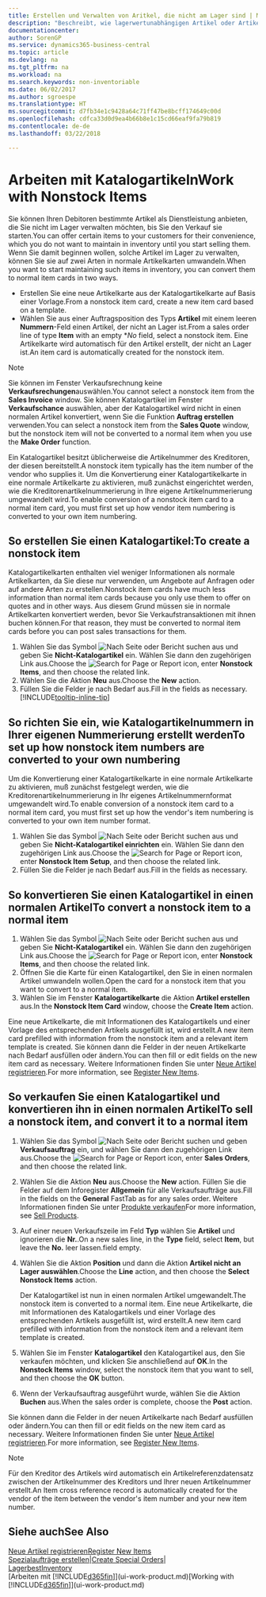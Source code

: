 ```yaml
---
title: Erstellen und Verwalten von Aritkel, die nicht am Lager sind | Microsoft Docs
description: "Beschreibt, wie lagerwertunabhängigen Artikel oder Artikel behandelt werden, die nicht in Ihrem Lagerbestand verwaltet werden."
documentationcenter: 
author: SorenGP
ms.service: dynamics365-business-central
ms.topic: article
ms.devlang: na
ms.tgt_pltfrm: na
ms.workload: na
ms.search.keywords: non-inventoriable
ms.date: 06/02/2017
ms.author: sgroespe
ms.translationtype: HT
ms.sourcegitcommit: d7fb34e1c9428a64c71ff47be8bcff174649c00d
ms.openlocfilehash: cdfca33d0d9ea4b66b8e1c15cd66eaf9fa79b819
ms.contentlocale: de-de
ms.lasthandoff: 03/22/2018

---
```

# <a name="work-with-nonstock-items"></a><span data-ttu-id="b34c4-103">Arbeiten mit Katalogartikeln</span><span class="sxs-lookup"><span data-stu-id="b34c4-103">Work with Nonstock Items</span></span>
<span data-ttu-id="b34c4-104">Sie können Ihren Debitoren bestimmte Artikel als Dienstleistung anbieten, die Sie nicht im Lager verwalten möchten, bis Sie den Verkauf sie starten.</span><span class="sxs-lookup"><span data-stu-id="b34c4-104">You can offer certain items to your customers for their convenience, which you do not want to maintain in inventory until you start selling them.</span></span> <span data-ttu-id="b34c4-105">Wenn Sie damit beginnen wollen, solche Artikel im Lager zu verwalten, können Sie sie auf zwei Arten in normale Artikelkarten umwandeln.</span><span class="sxs-lookup"><span data-stu-id="b34c4-105">When you want to start maintaining such items in inventory, you can convert them to normal item cards in two ways.</span></span>

* <span data-ttu-id="b34c4-106">Erstellen Sie eine neue Artikelkarte aus der Katalogartikelkarte auf Basis einer Vorlage.</span><span class="sxs-lookup"><span data-stu-id="b34c4-106">From a nonstock item card, create a new item card based on a template.</span></span>
* <span data-ttu-id="b34c4-107">Wählen Sie aus einer Auftragsposition des Typs **Artikel** mit einem leeren **Nummern**-Feld einen Artikel, der nicht an Lager ist.</span><span class="sxs-lookup"><span data-stu-id="b34c4-107">From a sales order line of type **Item** with an empty \**No* field, select a nonstock item.</span></span> <span data-ttu-id="b34c4-108">Eine Artikelkarte wird automatisch für den Artikel erstellt, der nicht an Lager ist.</span><span class="sxs-lookup"><span data-stu-id="b34c4-108">An item card is automatically created for the nonstock item.</span></span>

> [!NOTE]  
>   <span data-ttu-id="b34c4-109">Sie können im Fenster Verkaufsrechnung keine **Verkaufsrechungen**auswählen.</span><span class="sxs-lookup"><span data-stu-id="b34c4-109">You cannot select a nonstock item from the **Sales Invoice** window.</span></span> <span data-ttu-id="b34c4-110">Sie können Katalogartikel im Fenster **Verkaufschance** auswählen, aber der Katalogartikel wird nicht in einen normalen Artikel konvertiert, wenn Sie die Funktion **Auftrag erstellen** verwenden.</span><span class="sxs-lookup"><span data-stu-id="b34c4-110">You can select a nonstock item from the **Sales Quote** window, but the nonstock item will not be converted to a normal item when you use the **Make Order** function.</span></span>

<span data-ttu-id="b34c4-111">Ein Katalogartikel besitzt üblicherweise die Artikelnummer des Kreditoren, der diesen bereitstellt.</span><span class="sxs-lookup"><span data-stu-id="b34c4-111">A nonstock item typically has the item number of the vendor who supplies it.</span></span> <span data-ttu-id="b34c4-112">Um die Konvertierung einer Katalogartikelkarte in eine normale Artikelkarte zu aktivieren, muß zunächst eingerichtet werden, wie die Kreditorenartikelnummerierung in Ihre eigene Artikelnummerierung umgewandelt wird.</span><span class="sxs-lookup"><span data-stu-id="b34c4-112">To enable conversion of a nonstock item card to a normal item card, you must first set up how vendor item numbering is converted to your own item numbering.</span></span>   

## <a name="to-create-a-nonstock-item"></a><span data-ttu-id="b34c4-113">So erstellen Sie einen Katalogartikel:</span><span class="sxs-lookup"><span data-stu-id="b34c4-113">To create a nonstock item</span></span>
<span data-ttu-id="b34c4-114">Katalogartikelkarten enthalten viel weniger Informationen als normale Artikelkarten, da Sie diese nur verwenden, um Angebote auf Anfragen oder auf andere Arten zu erstellen.</span><span class="sxs-lookup"><span data-stu-id="b34c4-114">Nonstock item cards have much less information than normal item cards because you only use them to offer on quotes and in other ways.</span></span> <span data-ttu-id="b34c4-115">Aus diesem Grund müssen sie in normale Artikelkarten konvertiert werden, bevor Sie Verkaufstransaktionen mit ihnen buchen können.</span><span class="sxs-lookup"><span data-stu-id="b34c4-115">For that reason, they must be converted to normal item cards before you can post sales transactions for them.</span></span>

1. <span data-ttu-id="b34c4-116">Wählen Sie das Symbol ![Nach Seite oder Bericht suchen](media/ui-search/search_small.png "Nach Seite oder Bericht suchen") aus und geben Sie **Nicht-Katalogartikel** ein. Wählen Sie dann den zugehörigen Link aus.</span><span class="sxs-lookup"><span data-stu-id="b34c4-116">Choose the ![Search for Page or Report](media/ui-search/search_small.png "Search for Page or Report icon") icon, enter **Nonstock Items**, and then choose the related link.</span></span>
2. <span data-ttu-id="b34c4-117">Wählen Sie die Aktion **Neu** aus.</span><span class="sxs-lookup"><span data-stu-id="b34c4-117">Choose the **New** action.</span></span>
3. <span data-ttu-id="b34c4-118">Füllen Sie die Felder je nach Bedarf aus.</span><span class="sxs-lookup"><span data-stu-id="b34c4-118">Fill in the fields as necessary.</span></span> [!INCLUDE[tooltip-inline-tip](includes/tooltip-inline-tip_md.md)]

## <a name="to-set-up-how-nonstock-item-numbers-are-converted-to-your-own-numbering"></a><span data-ttu-id="b34c4-119">So richten Sie ein, wie Katalogartikelnummern in Ihrer eigenen Nummerierung erstellt werden</span><span class="sxs-lookup"><span data-stu-id="b34c4-119">To set up how nonstock item numbers are converted to your own numbering</span></span>
<span data-ttu-id="b34c4-120">Um die Konvertierung einer Katalogartikelkarte in eine normale Artikelkarte zu aktivieren, muß zunächst festgelegt werden, wie die Kreditorenartikelnummerierung in Ihr eigenes Artikelnummernformat umgewandelt wird.</span><span class="sxs-lookup"><span data-stu-id="b34c4-120">To enable conversion of a nonstock item card to a normal item card, you must first set up how the vendor's item numbering is converted to your own item number format.</span></span>

1. <span data-ttu-id="b34c4-121">Wählen Sie das Symbol ![Nach Seite oder Bericht suchen](media/ui-search/search_small.png "Nach Seite oder Bericht suchen") aus und geben Sie **Nicht-Katalogartikel einrichten** ein. Wählen Sie dann den zugehörigen Link aus.</span><span class="sxs-lookup"><span data-stu-id="b34c4-121">Choose the ![Search for Page or Report](media/ui-search/search_small.png "Search for Page or Report icon") icon, enter **Nonstock Item Setup**, and then choose the related link.</span></span>
2. <span data-ttu-id="b34c4-122">Füllen Sie die Felder je nach Bedarf aus.</span><span class="sxs-lookup"><span data-stu-id="b34c4-122">Fill in the fields as necessary.</span></span>

## <a name="to-convert-a-nonstock-item-to-a-normal-item"></a><span data-ttu-id="b34c4-123">So konvertieren Sie einen Katalogartikel in einen normalen Artikel</span><span class="sxs-lookup"><span data-stu-id="b34c4-123">To convert a nonstock item to a normal item</span></span>
1. <span data-ttu-id="b34c4-124">Wählen Sie das Symbol ![Nach Seite oder Bericht suchen](media/ui-search/search_small.png "Nach Seite oder Bericht suchen") aus und geben Sie **Nicht-Katalogartikel** ein. Wählen Sie dann den zugehörigen Link aus.</span><span class="sxs-lookup"><span data-stu-id="b34c4-124">Choose the ![Search for Page or Report](media/ui-search/search_small.png "Search for Page or Report icon") icon, enter **Nonstock Items**, and then choose the related link.</span></span>
2. <span data-ttu-id="b34c4-125">Öffnen Sie die Karte für einen Katalogartikel, den Sie in einen normalen Artikel umwandeln wollen.</span><span class="sxs-lookup"><span data-stu-id="b34c4-125">Open the card for a nonstock item that you want to convert to a normal item.</span></span>
3. <span data-ttu-id="b34c4-126">Wählen Sie im Fenster **Katalogartikelkarte** die Aktion **Artikel erstellen** aus.</span><span class="sxs-lookup"><span data-stu-id="b34c4-126">In the **Nonstock Item Card** window, choose the **Create Item** action.</span></span>

<span data-ttu-id="b34c4-127">Eine neue Artikelkarte, die mit Informationen des Katalogartikels und einer Vorlage des entsprechenden Artikels ausgefüllt ist, wird erstellt.</span><span class="sxs-lookup"><span data-stu-id="b34c4-127">A new item card prefilled with information from the nonstock item and a relevant item template is created.</span></span> <span data-ttu-id="b34c4-128">Sie können dann die Felder in der neuen Artikelkarte nach Bedarf ausfüllen oder ändern.</span><span class="sxs-lookup"><span data-stu-id="b34c4-128">You can then fill or edit fields on the new item card as necessary.</span></span> <span data-ttu-id="b34c4-129">Weitere Informationen finden Sie unter [Neue Artikel registrieren](inventory-how-register-new-items.md).</span><span class="sxs-lookup"><span data-stu-id="b34c4-129">For more information, see [Register New Items](inventory-how-register-new-items.md).</span></span>

## <a name="to-sell-a-nonstock-item-and-convert-it-to-a-normal-item"></a><span data-ttu-id="b34c4-130">So verkaufen Sie einen Katalogartikel und konvertieren ihn in einen normalen Artikel</span><span class="sxs-lookup"><span data-stu-id="b34c4-130">To sell a nonstock item, and convert it to a normal item</span></span>
1. <span data-ttu-id="b34c4-131">Wählen Sie das Symbol ![Nach Seite oder Bericht suchen](media/ui-search/search_small.png "Nach Seite oder Bericht suchen") und geben **Verkaufsauftrag** ein, und wählen Sie dann den zugehörigen Link aus.</span><span class="sxs-lookup"><span data-stu-id="b34c4-131">Choose the ![Search for Page or Report](media/ui-search/search_small.png "Search for Page or Report icon") icon, enter **Sales Orders**, and then choose the related link.</span></span>
2. <span data-ttu-id="b34c4-132">Wählen Sie die Aktion **Neu** aus.</span><span class="sxs-lookup"><span data-stu-id="b34c4-132">Choose the **New** action.</span></span> <span data-ttu-id="b34c4-133">Füllen Sie die Felder auf dem Inforegister **Allgemein** für alle Verkaufsaufträge aus.</span><span class="sxs-lookup"><span data-stu-id="b34c4-133">Fill in the fields on the **General** FastTab as for any sales order.</span></span> <span data-ttu-id="b34c4-134">Weitere Informationen finden Sie unter [Produkte verkaufen](sales-how-sell-products.md)</span><span class="sxs-lookup"><span data-stu-id="b34c4-134">For more information, see [Sell Products](sales-how-sell-products.md).</span></span>
3. <span data-ttu-id="b34c4-135">Auf einer neuen Verkaufszeile im Feld **Typ** wählen Sie **Artikel** und ignorieren die **Nr.**.</span><span class="sxs-lookup"><span data-stu-id="b34c4-135">On a new sales line, in the **Type** field, select **Item**, but leave the **No.**</span></span> <span data-ttu-id="b34c4-136">leer lassen.</span><span class="sxs-lookup"><span data-stu-id="b34c4-136">field empty.</span></span>
4. <span data-ttu-id="b34c4-137">Wählen Sie die Aktion **Position** und dann die Aktion **Artikel nicht an Lager auswählen**.</span><span class="sxs-lookup"><span data-stu-id="b34c4-137">Choose the **Line** action, and then choose the **Select Nonstock Items** action.</span></span>

    <span data-ttu-id="b34c4-138">Der Katalogartikel ist nun in einen normalen Artikel umgewandelt.</span><span class="sxs-lookup"><span data-stu-id="b34c4-138">The nonstock item is converted to a normal item.</span></span> <span data-ttu-id="b34c4-139">Eine neue Artikelkarte, die mit Informationen des Katalogartikels und einer Vorlage des entsprechenden Artikels ausgefüllt ist, wird erstellt.</span><span class="sxs-lookup"><span data-stu-id="b34c4-139">A new item card prefilled with information from the nonstock item and a relevant item template is created.</span></span>
5. <span data-ttu-id="b34c4-140">Wählen Sie im Fenster **Katalogartikel** den Katalogartikel aus, den Sie verkaufen möchten, und klicken Sie anschließend auf **OK**.</span><span class="sxs-lookup"><span data-stu-id="b34c4-140">In the **Nonstock Items** window, select the nonstock item that you want to sell, and then choose the **OK** button.</span></span>
6. <span data-ttu-id="b34c4-141">Wenn der Verkaufsauftrag ausgeführt wurde, wählen Sie die Aktion **Buchen** aus.</span><span class="sxs-lookup"><span data-stu-id="b34c4-141">When the sales order is complete, choose the **Post** action.</span></span>

<span data-ttu-id="b34c4-142">Sie können dann die Felder in der neuen Artikelkarte nach Bedarf ausfüllen oder ändern.</span><span class="sxs-lookup"><span data-stu-id="b34c4-142">You can then fill or edit fields on the new item card as necessary.</span></span> <span data-ttu-id="b34c4-143">Weitere Informationen finden Sie unter [Neue Artikel registrieren](inventory-how-register-new-items.md).</span><span class="sxs-lookup"><span data-stu-id="b34c4-143">For more information, see [Register New Items](inventory-how-register-new-items.md).</span></span>

> [!NOTE]  
>   <span data-ttu-id="b34c4-144">Für den Kreditor des Artikels wird automatisch ein Artikelreferenzdatensatz zwischen der Artikelnummer des Kreditors und Ihrer neuen Artikelnummer erstellt.</span><span class="sxs-lookup"><span data-stu-id="b34c4-144">An Item cross reference record is automatically created for the vendor of the item between the vendor's item number and your new item number.</span></span>

## <a name="see-also"></a><span data-ttu-id="b34c4-145">Siehe auch</span><span class="sxs-lookup"><span data-stu-id="b34c4-145">See Also</span></span>
[<span data-ttu-id="b34c4-146">Neue Artikel registrieren</span><span class="sxs-lookup"><span data-stu-id="b34c4-146">Register New Items</span></span>](inventory-how-register-new-items.md)  
<span data-ttu-id="b34c4-147">[Spezialaufträge erstellen](sales-how-to-create-special-orders.md)|</span><span class="sxs-lookup"><span data-stu-id="b34c4-147">[Create Special Orders](sales-how-to-create-special-orders.md)|</span></span>  
[<span data-ttu-id="b34c4-148">Lagerbest</span><span class="sxs-lookup"><span data-stu-id="b34c4-148">Inventory</span></span>](inventory-manage-inventory.md)  
<span data-ttu-id="b34c4-149">[Arbeiten mit [!INCLUDE[d365fin](includes/d365fin_md.md)]](ui-work-product.md)</span><span class="sxs-lookup"><span data-stu-id="b34c4-149">[Working with [!INCLUDE[d365fin](includes/d365fin_md.md)]](ui-work-product.md)</span></span>

